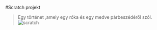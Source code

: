 #Scratch projekt
>Egy történet ,amely egy róka és egy medve párbeszédéről szól.
>![scratch](scratch.png)
